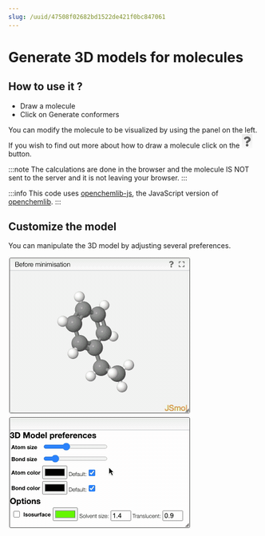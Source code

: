 ```yaml
---
slug: /uuid/47508f02682bd1522de421f0bc847061
---
```


# Generate 3D models for molecules

## How to use it ?

- Draw a molecule
- Click on Generate conformers

You can modify the molecule to be visualized by using the panel on the left. If you wish to find out more about how to draw a molecule click on the ![](questionmark.png) button.

:::note
The calculations are done in the browser and the molecule IS NOT sent to the server and it is not leaving your browser.
:::

:::info
This code uses [openchemlib-js](https://github.com/cheminfo/openchemlib-js), the JavaScript version of [openchemlib](https://github.com/Actelion/openchemlib).
:::

## Customize the model

You can manipulate the 3D model by adjusting several preferences.

![](3dpref.gif)
